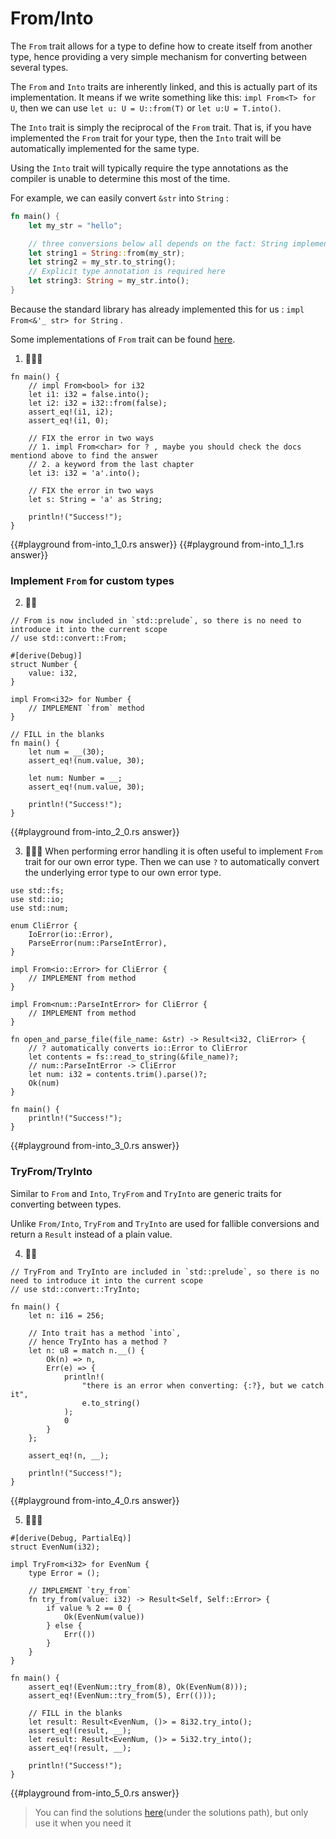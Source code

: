 # From/Into

The `From` trait allows for a type to define how to create itself from another type, hence providing a very simple mechanism for converting between several types.

The `From` and `Into` traits are inherently linked, and this is actually part of its implementation. It means if we write something like this: `impl From<T> for U`, then we can use
`let u: U = U::from(T)` or `let u:U = T.into()`.

The `Into` trait is simply the reciprocal of the `From` trait. That is, if you have implemented the `From` trait for your type, then the `Into` trait will be automatically implemented for the same type.

Using the `Into` trait will typically require the type annotations as the compiler is unable to determine this most of the time.

For example, we can easily convert `&str` into `String` :

```rust
fn main() {
    let my_str = "hello";

    // three conversions below all depends on the fact: String implements From<&str>:
    let string1 = String::from(my_str);
    let string2 = my_str.to_string();
    // Explicit type annotation is required here
    let string3: String = my_str.into();
}
```

Because the standard library has already implemented this for us : `impl From<&'_ str> for String` .

Some implementations of `From` trait can be found [here](https://doc.rust-lang.org/stable/std/convert/trait.From.html#implementors).

1. 🌟🌟🌟

```rust,editable
fn main() {
    // impl From<bool> for i32
    let i1: i32 = false.into();
    let i2: i32 = i32::from(false);
    assert_eq!(i1, i2);
    assert_eq!(i1, 0);

    // FIX the error in two ways
    // 1. impl From<char> for ? , maybe you should check the docs mentiond above to find the answer
    // 2. a keyword from the last chapter
    let i3: i32 = 'a'.into();

    // FIX the error in two ways
    let s: String = 'a' as String;

    println!("Success!");
}
```

{{#playground from-into_1_0.rs answer}}
{{#playground from-into_1_1.rs answer}}

### Implement `From` for custom types

2. 🌟🌟

```rust,editable
// From is now included in `std::prelude`, so there is no need to introduce it into the current scope
// use std::convert::From;

#[derive(Debug)]
struct Number {
    value: i32,
}

impl From<i32> for Number {
    // IMPLEMENT `from` method
}

// FILL in the blanks
fn main() {
    let num = __(30);
    assert_eq!(num.value, 30);

    let num: Number = __;
    assert_eq!(num.value, 30);

    println!("Success!");
}
```

{{#playground from-into_2_0.rs answer}}

3. 🌟🌟🌟 When performing error handling it is often useful to implement `From` trait for our own error type. Then we can use `?` to automatically convert the underlying error type to our own error type.

```rust,editable
use std::fs;
use std::io;
use std::num;

enum CliError {
    IoError(io::Error),
    ParseError(num::ParseIntError),
}

impl From<io::Error> for CliError {
    // IMPLEMENT from method
}

impl From<num::ParseIntError> for CliError {
    // IMPLEMENT from method
}

fn open_and_parse_file(file_name: &str) -> Result<i32, CliError> {
    // ? automatically converts io::Error to CliError
    let contents = fs::read_to_string(&file_name)?;
    // num::ParseIntError -> CliError
    let num: i32 = contents.trim().parse()?;
    Ok(num)
}

fn main() {
    println!("Success!");
}
```

{{#playground from-into_3_0.rs answer}}

### TryFrom/TryInto

Similar to `From` and `Into`, `TryFrom` and `TryInto` are generic traits for converting between types.

Unlike `From/Into`, `TryFrom` and `TryInto` are used for fallible conversions and return a `Result` instead of a plain value.

4. 🌟🌟

```rust,editable
// TryFrom and TryInto are included in `std::prelude`, so there is no need to introduce it into the current scope
// use std::convert::TryInto;

fn main() {
    let n: i16 = 256;

    // Into trait has a method `into`,
    // hence TryInto has a method ?
    let n: u8 = match n.__() {
        Ok(n) => n,
        Err(e) => {
            println!(
                "there is an error when converting: {:?}, but we catch it",
                e.to_string()
            );
            0
        }
    };

    assert_eq!(n, __);

    println!("Success!");
}
```

{{#playground from-into_4_0.rs answer}}

5. 🌟🌟🌟

```rust,editable
#[derive(Debug, PartialEq)]
struct EvenNum(i32);

impl TryFrom<i32> for EvenNum {
    type Error = ();

    // IMPLEMENT `try_from`
    fn try_from(value: i32) -> Result<Self, Self::Error> {
        if value % 2 == 0 {
            Ok(EvenNum(value))
        } else {
            Err(())
        }
    }
}

fn main() {
    assert_eq!(EvenNum::try_from(8), Ok(EvenNum(8)));
    assert_eq!(EvenNum::try_from(5), Err(()));

    // FILL in the blanks
    let result: Result<EvenNum, ()> = 8i32.try_into();
    assert_eq!(result, __);
    let result: Result<EvenNum, ()> = 5i32.try_into();
    assert_eq!(result, __);

    println!("Success!");
}
```

{{#playground from-into_5_0.rs answer}}

> You can find the solutions [here](https://github.com/sunface/rust-by-practice/blob/master/solutions/type-conversions/from-into.md)(under the solutions path), but only use it when you need it
